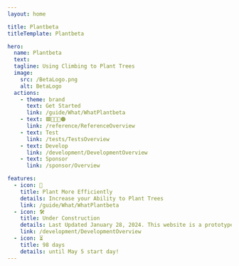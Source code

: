 ```yaml
---
layout: home

title: Plantbeta
titleTemplate: Plantbeta

hero: 
  name: Plantbeta
  text: 
  tagline: Using Climbing to Plant Trees
  image:
    src: /BetaLogo.png
    alt: BetaLogo
  actions:
    - theme: brand
      text: Get Started
      link: /guide/What/WhatPlantbeta
    - text: 🟩🔺🔷💜🟠
      link: /reference/ReferenceOverview
    - text: Test
      link: /tests/TestsOverview
    - text: Develop
      link: /development/DevelopmentOverview
    - text: Sponsor
      link: /sponsor/Overview

features:
  - icon: 🌲
    title: Plant More Efficiently 
    details: Increase your Ability to Plant Trees
    link: /guide/What/WhatPlantbeta
  - icon: 🛠️
    title: Under Construction 
    details: Last Updated January 28, 2024. This website is a prototype, not the final product
    link: /development/DevelopmentOverview
  - icon: ⏳
    title: 98 days
    details: until May 5 start day!
---
```

